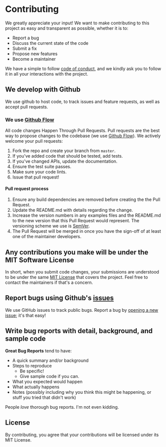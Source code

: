 # Contributing
We greatly appreciate your input! We want to make contributing to this project as easy and transparent as possible, 
whether it is to:

- Report a bug
- Discuss the current state of the code
- Submit a fix
- Propose new features
- Become a maintainer

We have a simple to follow [code of conduct](CODE_OF_CONDUCT.md), and we kindly ask you to follow it in all your 
interactions with the project.

## We develop with Github
We use github to host code, to track issues and feature requests, as well as accept pull requests.

### We use [Github Flow](https://guides.github.com/introduction/flow/index.html)
All code changes Happen Through Pull Requests. Pull requests are the best way to propose changes to the codebase (we use 
[Github Flow](https://guides.github.com/introduction/flow/index.html)). We actively welcome your pull requests:

1. Fork the repo and create your branch from `master`.
2. If you've added code that should be tested, add tests.
3. If you've changed APIs, update the documentation.
4. Ensure the test suite passes.
5. Make sure your code lints.
6. Issue that pull request!

#### Pull request process

1. Ensure any build dependencies are removed before creating the the Pull Request.
2. Update the README.md with details regarding the change.
3. Increase the version numbers in any examples files and the README.md to the new version that this Pull Request would 
   represent. The versioning scheme we use is [SemVer](http://semver.org/).
4. The Pull Request will be merged in once you have the sign-off of at least one of the maintainer developers.
   
## Any contributions you make will be under the MIT Software License
In short, when you submit code changes, your submissions are understood to be under the same [MIT License](LICENSE) that 
covers the project. Feel free to contact the maintainers if that's a concern.

## Report bugs using Github's [issues](https://github.com/eMAGTechLabs/annotation-cache-bundle/issues)
We use GitHub issues to track public bugs. Report a bug by [opening a new issue](); it's that easy!

## Write bug reports with detail, background, and sample code
**Great Bug Reports** tend to have:

- A quick summary and/or background
- Steps to reproduce
  - Be specific!
  - Give sample code if you can. 
- What you expected would happen
- What actually happens
- Notes (possibly including why you think this might be happening, or stuff you tried that didn't work)

People *love* thorough bug reports. I'm not even kidding.

## License
By contributing, you agree that your contributions will be licensed under its MIT License.